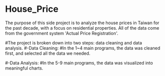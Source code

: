 # House_Price
The purpose of this side project is to analyze the house prices in Taiwan for the past decade, with a focus on residential properties. 
All of the data come from the government system 'Actual Price Registration'.

#The project is broken down into two steps: data cleaning and data analysis.
#-Data Cleaning:
#In the 1~4 main programs, the data was cleaned first, and selected all the data we needed.

#-Data Analysis:
#In the 5-9 main programs, the data was visualized into meaningful charts.
